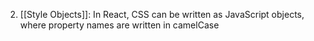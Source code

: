2. [[Style Objects]]: In React, CSS can be written as JavaScript objects, where property names are written in camelCase